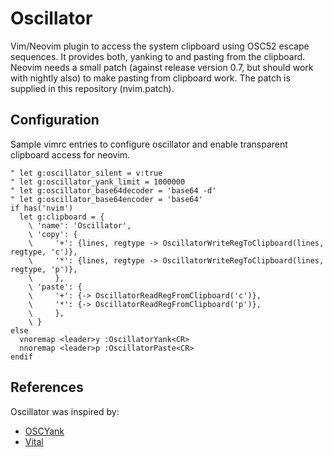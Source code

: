 # Oscillator

Vim/Neovim plugin to access the system clipboard using OSC52 escape sequences.
It provides both, yanking to and pasting from the clipboard. Neovim needs a
small patch (against release version 0.7, but should work with nightly also) to
make pasting from clipboard work. The patch is supplied in this repository
(nvim.patch).

## Configuration

Sample vimrc entries to configure oscillator and enable transparent clipboard
access for neovim.

    " let g:oscillator_silent = v:true
    " let g:oscillator_yank_limit = 1000000
    " let g:oscillator_base64decoder = 'base64 -d'
    " let g:oscillator_base64encoder = 'base64'
    if has('nvim')
      let g:clipboard = {
        \ 'name': 'Oscillator',
        \ 'copy': {
        \     '+': {lines, regtype -> OscillatorWriteRegToClipboard(lines, regtype, 'c')},
        \     '*': {lines, regtype -> OscillatorWriteRegToClipboard(lines, regtype, 'p')},
        \     },
        \ 'paste': {
        \     '+': {-> OscillatorReadRegFromClipboard('c')},
        \     '*': {-> OscillatorReadRegFromClipboard('p')},
        \     },
        \ }
    else
      vnoremap <leader>y :OscillatorYank<CR>
      nnoremap <leader>p :OscillatorPaste<CR>
    endif

## References

Oscillator was inspired by:

- [OSCYank](https://github.com/ojroques/vim-oscyank)
- [Vital](https://github.com/vim-jp/vital.vim)
